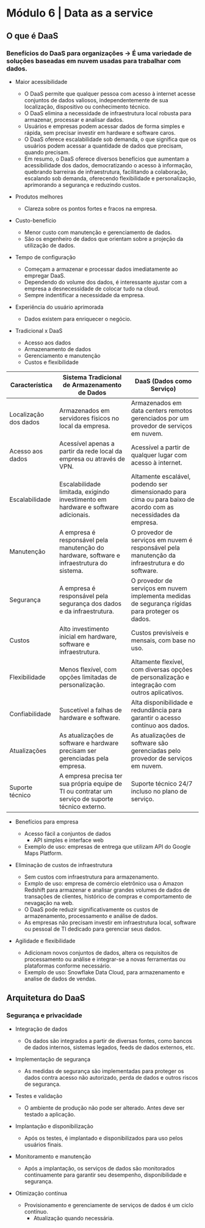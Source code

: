 # Módulo 6 | Data as a service

## O que é DaaS

### Benefícios do DaaS para organizações -> É uma variedade de soluções baseadas em nuvem usadas para trabalhar com dados.

- Maior acessibilidade
    - O DaaS permite que qualquer pessoa com acesso à internet acesse conjuntos de dados valiosos, independentemente de sua localização, dispositivo ou conhecimento técnico.
    - O DaaS elimina a necessidade de infraestrutura local robusta para armazenar, processar e analisar dados.
    - Usuários e empresas podem acessar dados de forma simples e rápida, sem precisar investir em hardware e software caros.
    - O DaaS oferece escalabilidade sob demanda, o que significa que os usuários podem acessar a quantidade de dados que precisam, quando precisam.
    - Em resumo, o DaaS oferece diversos benefícios que aumentam a acessibilidade dos dados, democratizando o acesso à informação, quebrando barreiras de infraestrutura, facilitando a colaboração, escalando sob demanda, oferecendo flexibilidade e personalização, aprimorando a segurança e reduzindo custos.
  
- Produtos melhores
    - Clareza sobre os pontos fortes e fracos na empresa. 

- Custo-benefício
    - Menor custo com manutenção e gerenciamento de dados.
    - São os engenheiro de dados que orientam sobre a projeção da utilização de dados.

- Tempo de configuração
    - Começam a armazenar e processar dados imediatamente ao empregar DaaS.
    - Dependendo do volume dos dados, é interessante ajustar com a empresa a desnecessidade de colocar tudo na cloud.
    - Sempre indentificar a necessidade da empresa.

- Experiência do usuário aprimorada
    - Dados existem para enriquecer o negócio.

- Tradicional x DaaS
    - Acesso aos dados
    - Armazenamento de dados
    - Gerenciamento e manutenção
    - Custos e flexibilidade

| Característica | Sistema Tradicional de Armazenamento de Dados | DaaS (Dados como Serviço) |
|---|---|---|
| Localização dos dados | Armazenados em servidores físicos no local da empresa. | Armazenados em data centers remotos gerenciados por um provedor de serviços em nuvem. |
| Acesso aos dados | Acessível apenas a partir da rede local da empresa ou através de VPN. | Acessível a partir de qualquer lugar com acesso à internet. |
| Escalabilidade | Escalabilidade limitada, exigindo investimento em hardware e software adicionais. | Altamente escalável, podendo ser dimensionado para cima ou para baixo de acordo com as necessidades da empresa. |
| Manutenção | A empresa é responsável pela manutenção do hardware, software e infraestrutura do sistema. | O provedor de serviços em nuvem é responsável pela manutenção da infraestrutura e do software. |
| Segurança | A empresa é responsável pela segurança dos dados e da infraestrutura. | O provedor de serviços em nuvem implementa medidas de segurança rígidas para proteger os dados. |
| Custos | Alto investimento inicial em hardware, software e infraestrutura. | Custos previsíveis e mensais, com base no uso. |
| Flexibilidade | Menos flexível, com opções limitadas de personalização. | Altamente flexível, com diversas opções de personalização e integração com outros aplicativos. |
| Confiabilidade | Suscetível a falhas de hardware e software. | Alta disponibilidade e redundância para garantir o acesso contínuo aos dados. |
| Atualizações | As atualizações de software e hardware precisam ser gerenciadas pela empresa. | As atualizações de software são gerenciadas pelo provedor de serviços em nuvem. |
| Suporte técnico | A empresa precisa ter sua própria equipe de TI ou contratar um serviço de suporte técnico externo. | Suporte técnico 24/7 incluso no plano de serviço. |

- Benefícios para empresa
    - Acesso fácil a conjuntos de dados
        - API simples e interface web
    - Exemplo de uso: empresas de entrega que utilizam API do Google Maps Platform.

- Eliminação de custos de infraestrutura
    - Sem custos com infraestrutura para armazenamento.
    - Exmplo de uso: empresa de comércio eletrônico usa o Amazon Redshift para armazenar e analisar grandes volumes de dados de transações de clientes, histórico de compras e comportamento de nevagação na web.
    - O DaaS pode reduzir significativamente os custos de armazenamento, processamento e análise de dados.
    - As empresas não precisam investir em infraestrutura local, software ou pessoal de TI dedicado para gerenciar seus dados.

- Agilidade e flexibilidade
    - Adicionam novos conjuntos de dados, altera os requisitos de processamento ou análise e integrar-se a novas ferramentas ou plataformas conforme necessário.
    - Exemplo de uso: Snowflake Data Cloud, para armazenamento e analise de dados de vendas.

## Arquitetura do DaaS

### Segurança e privacidade

- Integração de dados
    - Os dados são integrados a partir de diversas fontes, como bancos de dados internos, sistemas legados, feeds de dados externos, etc.     

- Implementação de segurança
    - As medidas de segurança são implementadas para proteger os dados contra acesso não autorizado, perda de dados e outros riscos de segurança.
 
- Testes e validação
  - O ambiente de produção não pode ser alterado. Antes deve ser testado a aplicação.

- Implantação e disponibilização
  - Após os testes, é implantado e disponibilizados para uso pelos usuários finais.

- Monitoramento e manutenção
  - Após a implantação, os serviços de dados são monitorados continuamente para garantir seu desempenho, disponibilidade e segurança.

- Otimização contínua
  - Provisionamento e gerenciamente de serviços de dados é um ciclo contínuo.
    - Atualização quando necessária.
